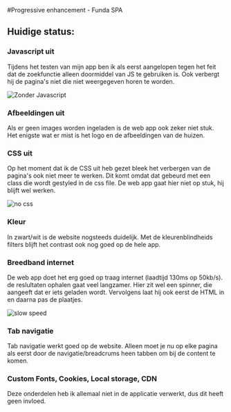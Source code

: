 #Progressive enhancement - Funda SPA

## Huidige status:

### Javascript uit
Tijdens het testen van mijn app ben ik als eerst aangelopen tegen het feit dat de zoekfunctie alleen doormiddel van JS te gebruiken is. Ook verbergt hij de pagina's niet die niet weergegeven horen te worden.

![Zonder Javascript](/screenshots/no-script.png)


### Afbeeldingen uit
Als er geen images worden ingeladen is de web app ook zeker niet stuk. Het enigste wat er mist is het logo en de afbeeldingen van de huizen.


### CSS uit
Op het moment dat ik de CSS uit heb gezet bleek het verbergen van de pagina's ook niet meer te werken. Dit komt omdat dat gebeurd met een class die wordt gestyled in de css file. De web app gaat hier niet op stuk, hij blijft wel werken.

![no css](/screenshots/no-css.png)


### Kleur
In zwart/wit is de website nogsteeds duidelijk. Met de kleurenblindheids filters blijft het contrast ook nog goed op de hele app.

### Breedband internet
De web app doet het erg goed op traag internet (laadtijd 130ms op 50kb/s). de reslultaten ophalen gaat veel langzamer. Hier zit wel een spinner, die aangeeft dat er iets geladen wordt. Vervolgens laat hij ook eerst de HTML in en daarna pas de plaatjes.

![slow speed](/screenshots/slow.png)


### Tab navigatie
Tab navigatie werkt goed op de website. Alleen moet je nu op elke pagina als eerst door de navigatie/breadcrums heen tabben om bij de content te komen.


### Custom Fonts, Cookies, Local storage, CDN
Deze onderdelen heb ik allemaal niet in de applicatie verwerkt, dus dit heeft geen invloed.








